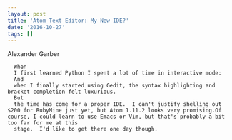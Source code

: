 ```yaml
---
layout: post
title: 'Atom Text Editor: My New IDE?'
date: '2016-10-27'
tags: []
---
```

Alexander Garber


      When
      I first learned Python I spent a lot of time in interactive mode:
      And
      when I finally started using Gedit, the syntax highlighting and bracket completion felt luxurious.
      But
      the time has come for a proper IDE.  I can't justify shelling out $200 for RubyMine just yet, but Atom 1.11.2 looks very promising.Of course, I could learn to use Emacs or Vim, but that's probably a bit too far for me at this
      stage.  I'd like to get there one day though.